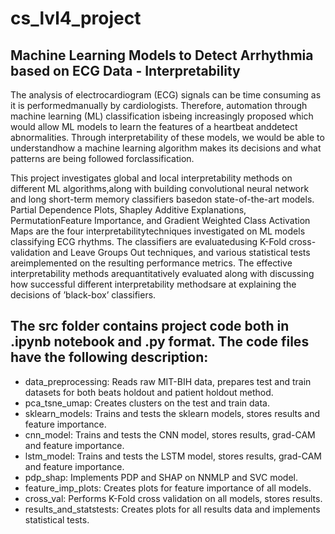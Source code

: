 # cs_lvl4_project
## Machine Learning Models to Detect Arrhythmia based on ECG Data - Interpretability

The analysis of electrocardiogram (ECG) signals can be time consuming as it is performedmanually by cardiologists. Therefore, automation through machine learning (ML) classification isbeing increasingly proposed which would allow ML models to learn the features of a heartbeat anddetect abnormalities. Through interpretability of these models, we would be able to understandhow a machine learning algorithm makes its decisions and what patterns are being followed forclassification. 

This project investigates global and local interpretability methods on different ML algorithms,along with building convolutional neural network and long short-term memory classifiers basedon state-of-the-art models. Partial Dependence Plots, Shapley Additive Explanations, PermutationFeature Importance, and Gradient Weighted Class Activation Maps are the four interpretabilitytechniques investigated on ML models classifying ECG rhythms. The classifiers are evaluatedusing K-Fold cross-validation and Leave Groups Out techniques, and various statistical tests areimplemented on the resulting performance metrics. The effective interpretability methods arequantitatively evaluated along with discussing how successful different interpretability methodsare at explaining the decisions of ’black-box’ classifiers.

## The src folder contains project code both in .ipynb notebook and .py format. The code files have the following description:

  - data_preprocessing: Reads raw MIT-BIH data, prepares test and train datasets for both beats holdout and patient holdout method.
  - pca_tsne_umap: Creates clusters on the test and train data.
  - sklearn_models: Trains and tests the sklearn models, stores results and feature importance.
  - cnn_model: Trains and tests the CNN model, stores results, grad-CAM and feature importance.
  - lstm_model: Trains and tests the LSTM model, stores results, grad-CAM and feature importance.
  - pdp_shap: Implements PDP and SHAP on NNMLP and SVC model.
  - feature_imp_plots: Creates plots for feature importance of all models.
  - cross_val: Performs K-Fold cross validation on all models, stores results.
  - results_and_statstests: Creates plots for all results data and implements statistical tests.
